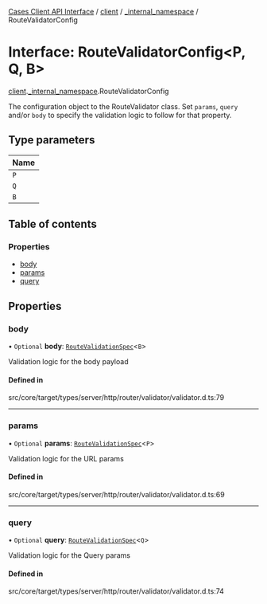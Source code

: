 [Cases Client API Interface](../README.md) / [client](../modules/client.md) / [\_internal\_namespace](../modules/client._internal_namespace.md) / RouteValidatorConfig

# Interface: RouteValidatorConfig<P, Q, B\>

[client](../modules/client.md).[_internal_namespace](../modules/client._internal_namespace.md).RouteValidatorConfig

The configuration object to the RouteValidator class.
Set `params`, `query` and/or `body` to specify the validation logic to follow for that property.

## Type parameters

| Name |
| :------ |
| `P` |
| `Q` |
| `B` |

## Table of contents

### Properties

- [body](client._internal_namespace.RouteValidatorConfig.md#body)
- [params](client._internal_namespace.RouteValidatorConfig.md#params)
- [query](client._internal_namespace.RouteValidatorConfig.md#query)

## Properties

### body

• `Optional` **body**: [`RouteValidationSpec`](../modules/client._internal_namespace.md#routevalidationspec)<`B`\>

Validation logic for the body payload

#### Defined in

src/core/target/types/server/http/router/validator/validator.d.ts:79

___

### params

• `Optional` **params**: [`RouteValidationSpec`](../modules/client._internal_namespace.md#routevalidationspec)<`P`\>

Validation logic for the URL params

#### Defined in

src/core/target/types/server/http/router/validator/validator.d.ts:69

___

### query

• `Optional` **query**: [`RouteValidationSpec`](../modules/client._internal_namespace.md#routevalidationspec)<`Q`\>

Validation logic for the Query params

#### Defined in

src/core/target/types/server/http/router/validator/validator.d.ts:74
